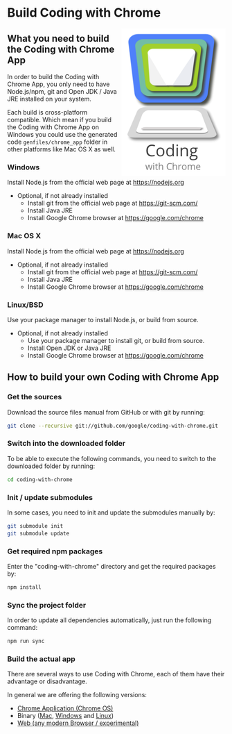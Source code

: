 Build Coding with Chrome
=========================

<img src="static_files/images/cwc_logo.png" align="right">

What you need to build the Coding with Chrome App
--------------------------------------------------

In order to build the Coding with Chrome App, you only need to have Node.js/npm,
git and Open JDK / Java JRE installed on your system.

Each build is cross-platform compatible. Which mean if you build the
Coding with Chrome App on Windows you could use the generated code
`genfiles/chrome_app` folder in other platforms like Mac OS X as well.

### Windows

Install Node.js from the official web page at <https://nodejs.org>

* Optional, if not already installed
  * Install git from the official web page at <https://git-scm.com/>
  * Install Java JRE
  * Install Google Chrome browser at <https://google.com/chrome>

### Mac OS X

Install Node.js from the official web page at <https://nodejs.org>

* Optional, if not already installed
  * Install git from the official web page at <https://git-scm.com/>
  * Install Java JRE
  * Install Google Chrome browser at <https://google.com/chrome>

### Linux/BSD

Use your package manager to install Node.js, or build from source.

* Optional, if not already installed
  * Use your package manager to install git, or build from source.
  * Install Open JDK or Java JRE
  * Install Google Chrome browser at <https://google.com/chrome>

How to build your own Coding with Chrome App
---------------------------------------------

### Get the sources

Download the source files manual from GitHub or with git by running:

```bash
git clone --recursive git://github.com/google/coding-with-chrome.git
```

### Switch into the downloaded folder

To be able to execute the following commands, you need to switch to the
downloaded folder by running:

```bash
cd coding-with-chrome
```

### Init / update submodules

In some cases, you need to init and update the submodules manually by:

```bash
git submodule init
git submodule update
```

### Get required npm packages

Enter the "coding-with-chrome" directory and get the required packages by:

```bash
npm install
```

### Sync the project folder

In order to update all dependencies automatically, just run the following
command:

```bash
npm run sync
```

### Build the actual app

There are several ways to use Coding with Chrome, each of them have their
advantage or disadvantage.

In general we are offering the following versions:

* [Chrome Application (Chrome OS)](doc/BUILD_CHROME_OS.md)
* Binary ([Mac](doc/BUILD_MAC_APP.md),
  [Windows](doc/BUILD_WIN_APP.md) and [Linux](doc/BUILD_LINUX_APP.md))
* [Web (any modern Browser / experimental)](doc/BUILD_WEB.md)
